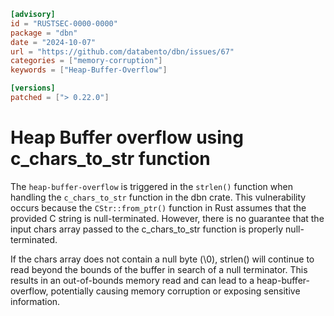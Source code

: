 ```toml
[advisory]
id = "RUSTSEC-0000-0000"
package = "dbn"
date = "2024-10-07"
url = "https://github.com/databento/dbn/issues/67"
categories = ["memory-corruption"]
keywords = ["Heap-Buffer-Overflow"]

[versions]
patched = ["> 0.22.0"]
```
# Heap Buffer overflow using c_chars_to_str function
The `heap-buffer-overflow` is triggered in the `strlen()` function when handling the `c_chars_to_str` function in the dbn crate. This vulnerability occurs because the `CStr::from_ptr()` function in Rust assumes that the provided C string is null-terminated. However, there is no guarantee that the input chars array passed to the c_chars_to_str function is properly null-terminated.

If the chars array does not contain a null byte (\0), strlen() will continue to read beyond the bounds of the buffer in search of a null terminator. This results in an out-of-bounds memory read and can lead to a heap-buffer-overflow, potentially causing memory corruption or exposing sensitive information.


